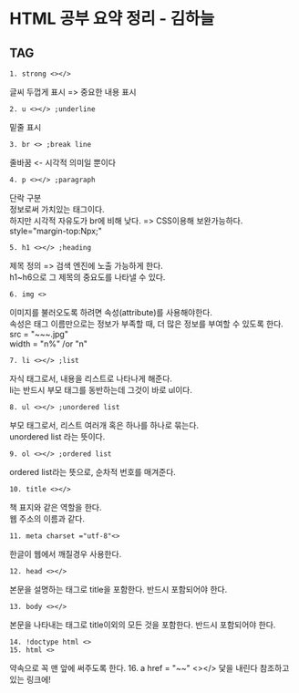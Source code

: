 HTML 공부 요약 정리 - 김하늘
===

TAG 
---
	1. strong <></>
글씨 두껍게 표시 => 중요한 내용 표시 

	2. u <></> ;underline
밑줄 표시 
	
	3. br <> ;break line
줄바꿈 <- 시각적 의미일 뿐이다 
		
	4. p <></> ;paragraph
단락 구분<br>
정보로써 가치있는 태그이다.<br>
하지만 시각적 자유도가 br에 비해 낮다. => CSS이용해 보완가능하다. <br>
style="margin-top:Npx;"	          
		
	5. h1 <></> ;heading 
제목 정의 => 검색 엔진에 노출 가능하게 한다.<br>
h1~h6으로 그 제목의 중요도를 나타낼 수 있다.
		
	6. img <>
이미지를 불러오도록 하려면 속성(attribute)를 사용해야한다.<br>
속성은 태그 이름만으로는 정보가 부족할 때, 더 많은 정보를 부여할 수 있도록 한다.<br>
src = "~~~.jpg" <br>
width = "n%" /or "n"
		
	7. li <></> ;list
자식 태그로서, 내용을 리스트로 나타나게 해준다.<br>
li는 반드시 부모 태그를 동반하는데 그것이 바로 ul이다.
		
	8. ul <></> ;unordered list
부모 태그로서, 리스트 여러개 혹은 하나를 하나로 묶는다.<br>
unordered list 라는 뜻이다.
		
	9. ol <></> ;ordered list
ordered list라는 뜻으로, 순차적 번호를 매겨준다.
		
	10. title <></>
책 표지와 같은 역할을 한다.<br>
웹 주소의 이름과 같다.
		
	11. meta charset ="utf-8"<>
한글이 웹에서 깨질경우 사용한다.
		
	12. head <></>
본문을 설명하는 태그로 title을 포함한다. 반드시 포함되어야 한다.
		
	13. body <></>
본문을 나타내는 태그로 title이외의 모든 것을 포함한다. 반드시 포함되어야 한다.
		
	14. !doctype html <>
	15. html <>
약속으로 꼭 맨 앞에 써주도록 한다.
	16. a href = "~~" <></>
닻을 내린다 참조하고 있는 링크에!


